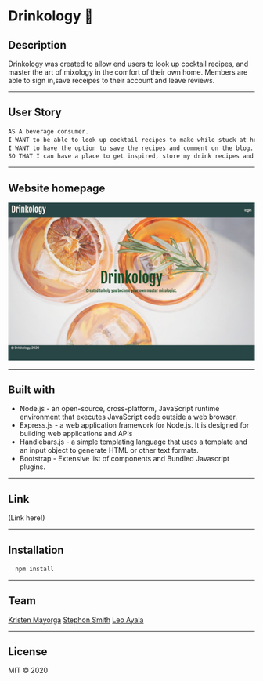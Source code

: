 # Drinkology :tropical_drink:

## Description 
Drinkology was created to allow end users to look up cocktail recipes, and master the art of mixology in the comfort of their own home.
Members are able to sign in,save receipes to their account and leave reviews.

---

## User Story 
  ```bash
AS A beverage consumer. 
I WANT to be able to look up cocktail recipes to make while stuck at home during this pandemic. 
I WANT to have the option to save the recipes and comment on the blog. 
SO THAT I can have a place to get inspired, store my drink recipes and leave reviews for other members to view. 
 ```

---
## Website homepage

![Homepage](public/images/homepage.png)

---
## Built with 

* Node.js - an open-source, cross-platform, JavaScript runtime environment that executes JavaScript code outside a web browser.
* Express.js - a web application framework for Node.js. It is designed for building web applications and APIs
* Handlebars.js - a simple templating language that uses a template and an input object to generate HTML or other text formats.
* Bootstrap - Extensive list of components and Bundled Javascript plugins.

---

## Link 

(Link here!)

---

## Installation 

```bash
  npm install 
  ```

  ---

## Team

[Kristen Mayorga](https://github.com/Mayorgak)
[Stephon Smith](https://github.com/SmithBWare89)
[Leo Ayala](https://github.com/leo-ayala)

---

## License 
MIT © 2020
